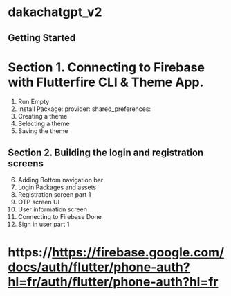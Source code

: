 # dakachatgpt_v2

## Getting Started
# Section 1. Connecting  to Firebase with Flutterfire CLI & Theme App.
1. Run Empty
2. Install Package: provider:  shared_preferences:
3. Creating a theme
4. Selecting a theme
5. Saving the theme
## Section 2. Building the login and registration screens
6. Adding Bottom navigation bar
7. Login Packages and assets
8. Registration screen part 1
10. OTP screen UI
11. User information screen
12. Connecting to Firebase Done
13. Sign in user part 1
# https://https://firebase.google.com/docs/auth/flutter/phone-auth?hl=fr/auth/flutter/phone-auth?hl=fr


